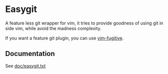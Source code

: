 # Easygit

A feature less git wrapper for vim, it tries to provide goodness of using git in
side vim, while avoid the madness complexity.

If you want a feature git plugin, you can use [vim-fugitive](https://github.com/tpope/vim-fugitive).

## Documentation

See [doc/easygit.txt](https://github.com/chemzqm/vim-easygit/blob/master/doc/easygit.txt)
